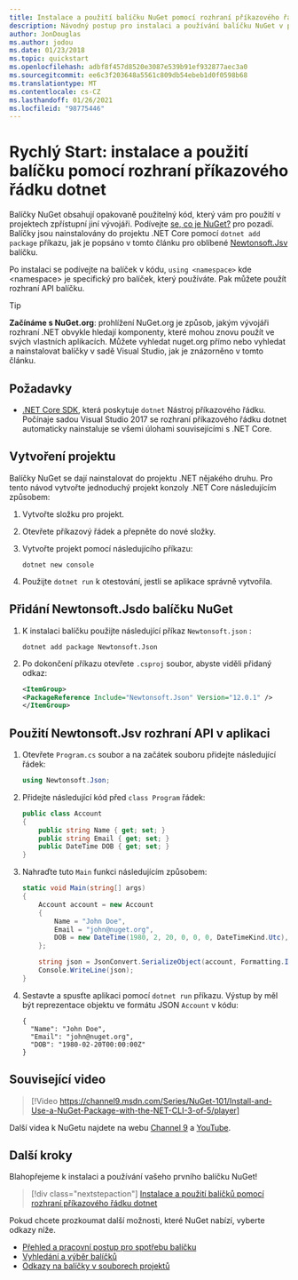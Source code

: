 ```yaml
---
title: Instalace a použití balíčku NuGet pomocí rozhraní příkazového řádku dotnet
description: Návodný postup pro instalaci a používání balíčku NuGet v projektu .NET Core.
author: JonDouglas
ms.author: jodou
ms.date: 01/23/2018
ms.topic: quickstart
ms.openlocfilehash: adbf8f457d8520e3087e539b91ef932877aec3a0
ms.sourcegitcommit: ee6c3f203648a5561c809db54ebeb1d0f0598b68
ms.translationtype: MT
ms.contentlocale: cs-CZ
ms.lasthandoff: 01/26/2021
ms.locfileid: "98775446"
---
```

# <a name="quickstart-install-and-use-a-package-using-the-dotnet-cli"></a>Rychlý Start: instalace a použití balíčku pomocí rozhraní příkazového řádku dotnet

Balíčky NuGet obsahují opakovaně použitelný kód, který vám pro použití v projektech zpřístupní jiní vývojáři. Podívejte [se, co je NuGet?](../What-is-NuGet.md) pro pozadí. Balíčky jsou nainstalovány do projektu .NET Core pomocí `dotnet add package` příkazu, jak je popsáno v tomto článku pro oblíbené [Newtonsoft.Jsv](https://www.nuget.org/packages/Newtonsoft.Json/) balíčku.

Po instalaci se podívejte na balíček v kódu, `using <namespace>` kde \<namespace\> je specifický pro balíček, který používáte. Pak můžete použít rozhraní API balíčku.

> [!Tip]
> **Začínáme s NuGet.org**: prohlížení NuGet.org je způsob, jakým vývojáři rozhraní .NET obvykle hledají komponenty, které mohou znovu použít ve svých vlastních aplikacích. Můžete vyhledat nuget.org přímo nebo vyhledat a nainstalovat balíčky v sadě Visual Studio, jak je znázorněno v tomto článku.

## <a name="prerequisites"></a>Požadavky

- [.NET Core SDK](https://www.microsoft.com/net/download/), která poskytuje `dotnet` Nástroj příkazového řádku. Počínaje sadou Visual Studio 2017 se rozhraní příkazového řádku dotnet automaticky nainstaluje se všemi úlohami souvisejícími s .NET Core.

## <a name="create-a-project"></a>Vytvoření projektu

Balíčky NuGet se dají nainstalovat do projektu .NET nějakého druhu. Pro tento návod vytvořte jednoduchý projekt konzoly .NET Core následujícím způsobem:

1. Vytvořte složku pro projekt.

1. Otevřete příkazový řádek a přepněte do nové složky.

1. Vytvořte projekt pomocí následujícího příkazu:

    ```dotnetcli
    dotnet new console
    ```

1. Použijte `dotnet run` k otestování, jestli se aplikace správně vytvořila.

## <a name="add-the-newtonsoftjson-nuget-package"></a>Přidání Newtonsoft.Jsdo balíčku NuGet

1. K instalaci balíčku použijte následující příkaz `Newtonsoft.json` :

    ```dotnetcli
    dotnet add package Newtonsoft.Json
    ```

2. Po dokončení příkazu otevřete `.csproj` soubor, abyste viděli přidaný odkaz:

    ```xml
   <ItemGroup>
    <PackageReference Include="Newtonsoft.Json" Version="12.0.1" />
   </ItemGroup>
    ```

## <a name="use-the-newtonsoftjson-api-in-the-app"></a>Použití Newtonsoft.Jsv rozhraní API v aplikaci

1. Otevřete `Program.cs` soubor a na začátek souboru přidejte následující řádek:

    ```cs
    using Newtonsoft.Json;
    ```

1. Přidejte následující kód před `class Program` řádek:

    ```cs
    public class Account
    {
        public string Name { get; set; }
        public string Email { get; set; }
        public DateTime DOB { get; set; }
    }
    ```

1. Nahraďte tuto `Main` funkci následujícím způsobem:

    ```cs
    static void Main(string[] args)
    {
        Account account = new Account
        {
            Name = "John Doe",
            Email = "john@nuget.org",
            DOB = new DateTime(1980, 2, 20, 0, 0, 0, DateTimeKind.Utc),
        };

        string json = JsonConvert.SerializeObject(account, Formatting.Indented);
        Console.WriteLine(json);
    }
    ```

1. Sestavte a spusťte aplikaci pomocí `dotnet run` příkazu. Výstup by měl být reprezentace objektu ve formátu JSON `Account` v kódu:

    ```output
    {
      "Name": "John Doe",
      "Email": "john@nuget.org",
      "DOB": "1980-02-20T00:00:00Z"
    }
    ```
## <a name="related-video"></a>Související video

> [!Video https://channel9.msdn.com/Series/NuGet-101/Install-and-Use-a-NuGet-Package-with-the-NET-CLI-3-of-5/player]

Další videa k NuGetu najdete na webu [Channel 9](https://channel9.msdn.com/Series/NuGet-101) a [YouTube](https://www.youtube.com/playlist?list=PLdo4fOcmZ0oVLvfkFk8O9h6v2Dcdh2bh_).

## <a name="next-steps"></a>Další kroky

Blahopřejeme k instalaci a používání vašeho prvního balíčku NuGet!

> [!div class="nextstepaction"]
> [Instalace a použití balíčků pomocí rozhraní příkazového řádku dotnet](../consume-packages/install-use-packages-dotnet-cli.md)

Pokud chcete prozkoumat další možnosti, které NuGet nabízí, vyberte odkazy níže.

- [Přehled a pracovní postup pro spotřebu balíčku](../consume-packages/overview-and-workflow.md)
- [Vyhledání a výběr balíčků](../consume-packages/finding-and-choosing-packages.md)
- [Odkazy na balíčky v souborech projektů](../consume-packages/package-references-in-project-files.md)
